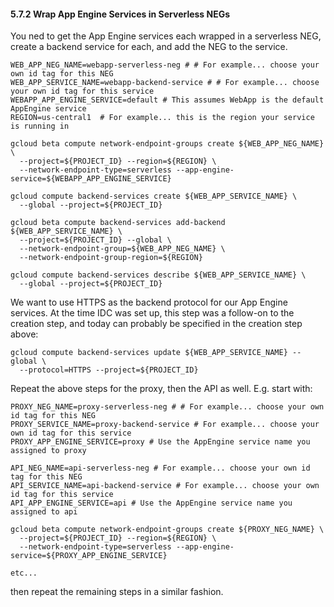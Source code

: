 #### 5.7.2 Wrap App Engine Services in Serverless NEGs

You ned to get the App Engine services each wrapped in a serverless NEG, create a
backend service for each, and add the NEG to the service.

```
WEB_APP_NEG_NAME=webapp-serverless-neg # # For example... choose your own id tag for this NEG
WEB_APP_SERVICE_NAME=webapp-backend-service # # For example... choose your own id tag for this service
WEBAPP_APP_ENGINE_SERVICE=default # This assumes WebApp is the default AppEngine service
REGION=us-central1  # For example... this is the region your service is running in

gcloud beta compute network-endpoint-groups create ${WEB_APP_NEG_NAME} \
  --project=${PROJECT_ID} --region=${REGION} \
  --network-endpoint-type=serverless --app-engine-service=${WEBAPP_APP_ENGINE_SERVICE}

gcloud compute backend-services create ${WEB_APP_SERVICE_NAME} \
  --global --project=${PROJECT_ID}

gcloud beta compute backend-services add-backend ${WEB_APP_SERVICE_NAME} \
  --project=${PROJECT_ID} --global \
  --network-endpoint-group=${WEB_APP_NEG_NAME} \
  --network-endpoint-group-region=${REGION}

gcloud compute backend-services describe ${WEB_APP_SERVICE_NAME} \
  --global --project=${PROJECT_ID}
```
We want to use HTTPS as the backend protocol for our App Engine services. At the time
IDC was set up, this step was a follow-on to the creation step, and today can probably
be specified in the creation step above:
```
gcloud compute backend-services update ${WEB_APP_SERVICE_NAME} --global \
  --protocol=HTTPS --project=${PROJECT_ID}
```
Repeat the above steps for the proxy, then the API as well. E.g. start with:
```
PROXY_NEG_NAME=proxy-serverless-neg # # For example... choose your own id tag for this NEG
PROXY_SERVICE_NAME=proxy-backend-service # For example... choose your own id tag for this service
PROXY_APP_ENGINE_SERVICE=proxy # Use the AppEngine service name you assigned to proxy

API_NEG_NAME=api-serverless-neg # For example... choose your own id tag for this NEG
API_SERVICE_NAME=api-backend-service # For example... choose your own id tag for this service
API_APP_ENGINE_SERVICE=api # Use the AppEngine service name you assigned to api

gcloud beta compute network-endpoint-groups create ${PROXY_NEG_NAME} \
  --project=${PROJECT_ID} --region=${REGION} \
  --network-endpoint-type=serverless --app-engine-service=${PROXY_APP_ENGINE_SERVICE}

etc...
```
then repeat the remaining steps in a similar fashion.

